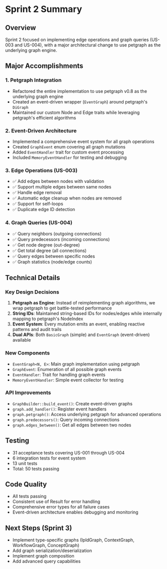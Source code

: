 # Sprint 2 Summary

## Overview
Sprint 2 focused on implementing edge operations and graph queries (US-003 and US-004), with a major architectural change to use petgraph as the underlying graph engine.

## Major Accomplishments

### 1. Petgraph Integration
- Refactored the entire implementation to use petgraph v0.8 as the underlying graph engine
- Created an event-driven wrapper (`EventGraph`) around petgraph's `DiGraph`
- Maintained our custom Node and Edge traits while leveraging petgraph's efficient algorithms

### 2. Event-Driven Architecture
- Implemented a comprehensive event system for all graph operations
- Created `GraphEvent` enum covering all graph mutations
- Added `EventHandler` trait for custom event processing
- Included `MemoryEventHandler` for testing and debugging

### 3. Edge Operations (US-003)
- ✅ Add edges between nodes with validation
- ✅ Support multiple edges between same nodes
- ✅ Handle edge removal
- ✅ Automatic edge cleanup when nodes are removed
- ✅ Support for self-loops
- ✅ Duplicate edge ID detection

### 4. Graph Queries (US-004)
- ✅ Query neighbors (outgoing connections)
- ✅ Query predecessors (incoming connections)
- ✅ Get node degree (out-degree)
- ✅ Get total degree (all connections)
- ✅ Query edges between specific nodes
- ✅ Graph statistics (node/edge counts)

## Technical Details

### Key Design Decisions
1. **Petgraph as Engine**: Instead of reimplementing graph algorithms, we wrap petgraph to get battle-tested performance
2. **String IDs**: Maintained string-based IDs for nodes/edges while internally mapping to petgraph's NodeIndex
3. **Event System**: Every mutation emits an event, enabling reactive patterns and audit trails
4. **Dual APIs**: Both `BasicGraph` (simple) and `EventGraph` (event-driven) available

### New Components
- `EventGraph<N, E>`: Main graph implementation using petgraph
- `GraphEvent`: Enumeration of all possible graph events
- `EventHandler`: Trait for handling graph events
- `MemoryEventHandler`: Simple event collector for testing

### API Improvements
- `GraphBuilder::build_event()`: Create event-driven graphs
- `graph.add_handler()`: Register event handlers
- `graph.petgraph()`: Access underlying petgraph for advanced operations
- `graph.predecessors()`: Query incoming connections
- `graph.edges_between()`: Get all edges between two nodes

## Testing
- 31 acceptance tests covering US-001 through US-004
- 6 integration tests for event system
- 13 unit tests
- Total: 50 tests passing

## Code Quality
- All tests passing
- Consistent use of Result<T> for error handling
- Comprehensive error types for all failure cases
- Event-driven architecture enables debugging and monitoring

## Next Steps (Sprint 3)
- Implement type-specific graphs (IpldGraph, ContextGraph, WorkflowGraph, ConceptGraph)
- Add graph serialization/deserialization
- Implement graph composition
- Add advanced query capabilities